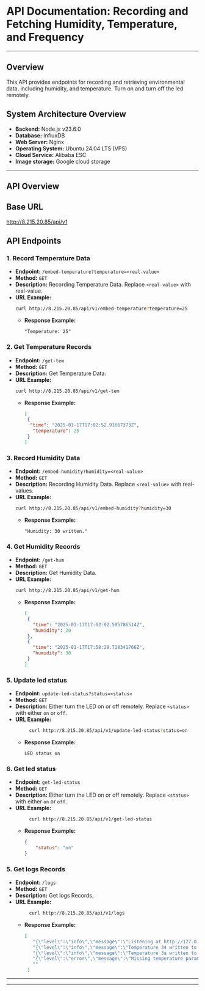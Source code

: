 # API Documentation: Recording and Fetching Humidity, Temperature, and Frequency

---
## Overview
This API provides endpoints for recording and retrieving environmental data, including humidity, and temperature. Turn on and turn off the led remotely.

## System Architecture Overview
- **Backend:** Node.js v23.6.0
- **Database:** InfluxDB
- **Web Server:** Nginx
- **Operating System:** Ubuntu 24.04 LTS (VPS)
- **Cloud Service:** Alibaba ESC
-  **Image storage:** Google cloud storage

---

## API Overview
## **Base URL**
http://8.215.20.85/api/v1

## **API Endpoints**

### 1. **Record Temperature Data**
- **Endpoint:** `/embed-temperature?temperature=<real-value>`
- **Method:** `GET`
- **Description:** Recording Temperature Data. Replace `<real-value>` with real-value.
- **URL Example:**  
     ```bash
     curl http://8.215.20.85/api/v1/embed-temperature?temperature=25
     ```
   - **Response Example:**  
     ```send
     "Temperature: 25"
     ```

### 2. **Get Temperature Records**
- **Endpoint:** `/get-tem`
- **Method:** `GET`
- **Description:** Get Temperature Data.
- **URL Example:**  
     ```bash
     curl http://8.215.20.85/api/v1/get-tem
     ```
   - **Response Example:**  
     ```json
     [
      {
       "time": "2025-01-17T17:02:52.91667373Z",
        "temperature": 25
      }
     ]
     ```

### 3. **Record Humidity Data**
- **Endpoint:** `/embed-humidity?humidity=<real-value>`
- **Method:** `GET`
- **Description:** Recording Humidity Data. Replace `<real-value>` with real-values.
- **URL Example:**  
     ```bash
     curl http://8.215.20.85/api/v1/embed-humidity?humidity=30
     ```
   - **Response Example:**  
     ```send
     "Humidity: 30 written."
     ```

### 4. **Get Humidity Records**
- **Endpoint:** `/get-hum`
- **Method:** `GET`
- **Description:** Get Humidity Data.
- **URL Example:**  
     ```bash
     curl http://8.215.20.85/api/v1/get-hum
     ```
   - **Response Example:**  
     ```json
     [
      {
        "time": "2025-01-17T17:02:02.595786514Z",
        "humidity": 20
      },
      {
        "time": "2025-01-17T17:58:29.728341766Z",
        "humidity": 30
      }
     ]
     ```

### 5. **Update led status**
- **Endpoint:** `update-led-status?status=<status>`
- **Method:** `GET`
- **Description:** Either turn the LED on or off remotely. Replace `<status>` with either `on` or `off`.
- **URL Example:**  
     ```bash
          curl http://8.215.20.85/api/v1/update-led-status?status=on
     ```
   - **Response Example:**  
     ```send
     LED status on
     ```

### 6. **Get led status**
- **Endpoint:** `get-led-status`
- **Method:** `GET`
- **Description:** Either turn the LED on or off remotely. Replace `<status>` with either `on` or `off`.
- **URL Example:**  
     ```bash
          curl http://8.215.20.85/api/v1/get-led-status
     ```
   - **Response Example:**  
     ```json
     {
         "status": "on"
     }
     ```

### 5. **Get logs Records**
- **Endpoint:** `/logs`
- **Method:** `GET`
- **Description:** Get logs Records.
- **URL Example:**  
     ```bash
          curl http://8.215.20.85/api/v1/logs
     ```
   - **Response Example:**  
     ```json
     [
        "{\"level\":\"info\",\"message\":\"Listening at http://127.0.0.1:5001\"}",
        "{\"level\":\"info\",\"message\":\"Temperature 34 written to InfluxDB\"}",
        "{\"level\":\"info\",\"message\":\"Temperature 3a written to InfluxDB\"}",
        "{\"level\":\"error\",\"message\":\"Missing temperature parameter\"}",
        ""
      ]
     ```

---

---



